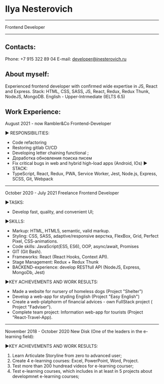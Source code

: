 # Ilya Nesterovich
*****
Frontend Developer
*****
## Contacts:

Phone: +7 915 322 89 04
E-mail: developer@inesterovich.ru

## About myself:

Experienced frontend developer with confirmed wide expertise in JS, React and Express. Stack: HTML, CSS, SASS, JS, React, Redux, Redux Thunk, NodeJS, MongoDB. English - Upper-Intrmediate (IELTS 6.5)

## Work Experience:

August 2021 - now
Rambler&Co
Frontend-Developer

► RESPONSIBILITIES:
- Code refactoring
- Restoring gitlab CI/CD
- Developing letter chaining functional ;
- Доработка обновления поиска писем
- Fix critical bugs in web and hybrid high-load apps (Android, IOs)
► STACK:
- TypeScript, React, Redux, PWA, Service Worker, Jest, Node.js, Express, SCSS, Git, Webpack

*****

October 2020 - July 2021
Freelance
Frontend Developer

►TASKS:
- Develop fast, quality, and convenient UI;

►SKILLS:
- Markup: HTML, HTML5, semantic, valid markup.
- Styling: CSS, SASS, adaptive/responsive верстка, FlexBox, Grid, Perfect Pixel, CSS-animations.
- Code skills: JavaScript(ES5, ES6), ООP, async/await, Promises
- GIT (Git Bash).
- Frameworks: React (React Hooks, Context API).
- Stage Management: Redux + Redux Thunk
- BACKEND-experience: develop RESTfull API (NodeJS, Express, MongoDb, Jest)

►KEY ACHIEVEMENTS AND WORK RESULTS:
- Made a website for nursery of homeless dogs (Project "Shelter")
- Develop a web-app for styding English (Project "Easy English")
- Create a web-platphorm of financial advices - own FullStack project ( Project "Fadviser").
- Complete team project: Information web-app for tourists (Project "React-Travel-App).

*****

November 2018 - October 2020
New Disk (One of the leaders in the e-learning field):

►KEY ACHIEVEMENTS AND WORK RESULTS:
1. Learn Articulate Storyline from zero to advanced user;
2. Create 4 e-learning courses: Excel, PowerPoint, Word, Project.
3. Test more than 200 hundread videos for e-learning courser;
4. Test e-learning courses, which includes in at least in 5 projects about developmnet e-learning courses;

